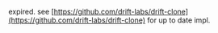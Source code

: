 expired. see [https://github.com/drift-labs/drift-clone](https://github.com/drift-labs/drift-clone) for up to date impl.
